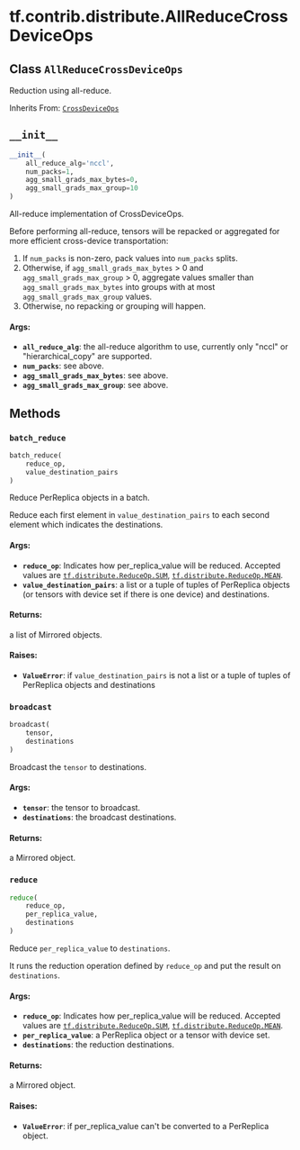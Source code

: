 <div itemscope itemtype="http://developers.google.com/ReferenceObject">
<meta itemprop="name" content="tf.contrib.distribute.AllReduceCrossDeviceOps" />
<meta itemprop="path" content="Stable" />
<meta itemprop="property" content="__init__"/>
<meta itemprop="property" content="batch_reduce"/>
<meta itemprop="property" content="broadcast"/>
<meta itemprop="property" content="reduce"/>
</div>

# tf.contrib.distribute.AllReduceCrossDeviceOps

## Class `AllReduceCrossDeviceOps`

Reduction using all-reduce.

Inherits From: [`CrossDeviceOps`](../../../tf/distribute/CrossDeviceOps.md)

<!-- Placeholder for "Used in" -->


<h2 id="__init__"><code>__init__</code></h2>

``` python
__init__(
    all_reduce_alg='nccl',
    num_packs=1,
    agg_small_grads_max_bytes=0,
    agg_small_grads_max_group=10
)
```

All-reduce implementation of CrossDeviceOps.

Before performing all-reduce, tensors will be repacked or aggregated for
more efficient cross-device transportation:
  1) If `num_packs` is non-zero, pack values into
    `num_packs` splits.
  2) Otherwise, if `agg_small_grads_max_bytes` > 0 and
    `agg_small_grads_max_group` > 0, aggregate values smaller than
    `agg_small_grads_max_bytes` into groups with at most
    `agg_small_grads_max_group` values.
  3) Otherwise, no repacking or grouping will happen.

#### Args:


* <b>`all_reduce_alg`</b>: the all-reduce algorithm to use, currently only "nccl" or
  "hierarchical_copy" are supported.
* <b>`num_packs`</b>: see above.
* <b>`agg_small_grads_max_bytes`</b>: see above.
* <b>`agg_small_grads_max_group`</b>: see above.



## Methods

<h3 id="batch_reduce"><code>batch_reduce</code></h3>

``` python
batch_reduce(
    reduce_op,
    value_destination_pairs
)
```

Reduce PerReplica objects in a batch.

Reduce each first element in `value_destination_pairs` to each second
element which indicates the destinations.

#### Args:


* <b>`reduce_op`</b>: Indicates how per_replica_value will be reduced. Accepted
  values are <a href="../../../tf/distribute/ReduceOp.md#SUM"><code>tf.distribute.ReduceOp.SUM</code></a>, <a href="../../../tf/distribute/ReduceOp.md#MEAN"><code>tf.distribute.ReduceOp.MEAN</code></a>.
* <b>`value_destination_pairs`</b>: a list or a tuple of tuples of PerReplica objects
  (or tensors with device set if there is one device) and destinations.


#### Returns:

a list of Mirrored objects.



#### Raises:


* <b>`ValueError`</b>: if `value_destination_pairs` is not a list or a tuple of
  tuples of PerReplica objects and destinations

<h3 id="broadcast"><code>broadcast</code></h3>

``` python
broadcast(
    tensor,
    destinations
)
```

Broadcast the `tensor` to destinations.


#### Args:


* <b>`tensor`</b>: the tensor to broadcast.
* <b>`destinations`</b>: the broadcast destinations.


#### Returns:

a Mirrored object.


<h3 id="reduce"><code>reduce</code></h3>

``` python
reduce(
    reduce_op,
    per_replica_value,
    destinations
)
```

Reduce `per_replica_value` to `destinations`.

It runs the reduction operation defined by `reduce_op` and put the
result on `destinations`.

#### Args:


* <b>`reduce_op`</b>: Indicates how per_replica_value will be reduced. Accepted
  values are <a href="../../../tf/distribute/ReduceOp.md#SUM"><code>tf.distribute.ReduceOp.SUM</code></a>, <a href="../../../tf/distribute/ReduceOp.md#MEAN"><code>tf.distribute.ReduceOp.MEAN</code></a>.
* <b>`per_replica_value`</b>: a PerReplica object or a tensor with device set.
* <b>`destinations`</b>: the reduction destinations.


#### Returns:

a Mirrored object.



#### Raises:


* <b>`ValueError`</b>: if per_replica_value can't be converted to a PerReplica
  object.




